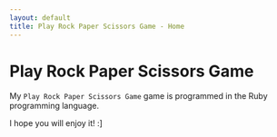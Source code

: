 ```yaml
---
layout: default
title: Play Rock Paper Scissors Game - Home
---
```


# Play Rock Paper Scissors Game

My `Play Rock Paper Scissors Game` game is programmed in the Ruby programming language.

I hope you will enjoy it! :\]
